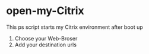 # open-my-Citrix
This ps script starts my Citrix environment after boot up

1. Choose your Web-Broser
2. Add your destination urls
